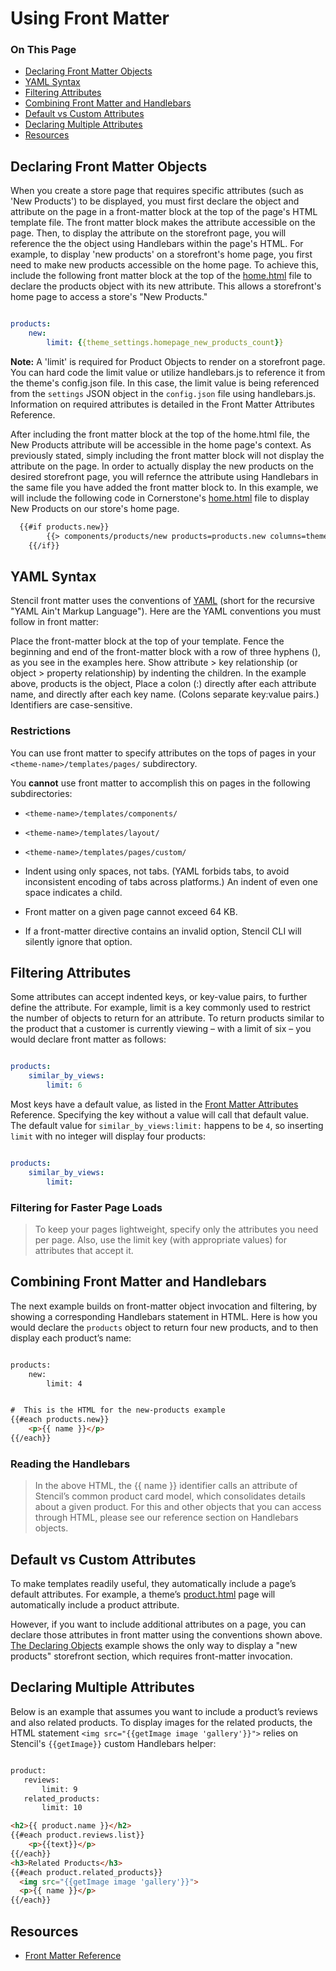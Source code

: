 # Using Front Matter

<div class="otp" id="no-index">

### On This Page
- [Declaring Front Matter Objects](#declaring-front-matter-objects)
- [YAML Syntax](#yaml-syntax)
- [Filtering Attributes](#filtering-attributes)
- [Combining Front Matter and Handlebars](#combining-front-matter-and-handlebars)
- [Default vs Custom Attributes](#default-vs-custom-attributes)
- [Declaring Multiple Attributes](#declaring-multiple-attributes)
- [Resources](#resources)

</div>

## Declaring Front Matter Objects

When you create a store page that requires specific attributes (such as 'New Products') to be displayed, you must first declare the object and attribute on the page in a front-matter block at the top of the page's HTML template file. The front matter block makes the attribute accessible on the page. Then, to display the attribute on the storefront page, you will reference the the object using Handlebars within the page's HTML.
For example, to display 'new products' on a storefront's home page, you first need to make new products accessible on the home page. To achieve this, include the following front matter block at the top of the [home.html](https://github.com/bigcommerce/cornerstone/blob/master/templates/pages/home.html) file to declare the products object with its new attribute. This allows a storefront's home page to access a store's "New Products."

```yaml

products:
    new:
    	limit: {{theme_settings.homepage_new_products_count}}

```

**Note:** A 'limit' is required for Product Objects to render on a storefront page. You can hard code the limit value or utilize handlebars.js to reference it from the theme's config.json file. In this case, the limit value is being referenced from the `settings` JSON object in the `config.json` file using handlebars.js. Information on required attributes is detailed in the Front Matter Attributes Reference.

After including the front matter block at the top of the home.html file, the New Products attribute will be accessible in the home page's context. As previously stated, simply including the front matter block will not display the attribute on the page. In order to actually display the new products on the desired storefront page, you will refernce the attribute using Handlebars in the same file you have added the front matter block to.
In this example, we will include the following code in Cornerstone's [home.html](https://github.com/bigcommerce/cornerstone/blob/master/templates/pages/home.html) file to display New Products on our store's home page.


```html
  {{#if products.new}}
        {{> components/products/new products=products.new columns=theme_settings.homepage_new_products_column_count}}
    {{/if}}
```




<a href='#front-matter-overview_yaml-syntax' aria-hidden='true' class='block-anchor'  id='front-matter-overview_yaml-syntax'><i aria-hidden='true' class='linkify icon'></i></a>

## YAML Syntax

Stencil front matter uses the conventions of [YAML]() (short for the recursive "YAML Ain't Markup Language"). Here are the YAML conventions you must follow in front matter:

Place the front-matter block at the top of your template.
Fence the beginning and end of the front-matter block with a row of three hyphens (), as you see in the examples here.
Show attribute > key relationship (or object > property relationship) by indenting the children. In the example above, products is the object,
Place a colon (:) directly after each attribute name, and directly after each key name. (Colons separate key:value pairs.)
Identifiers are case-sensitive.

### Restrictions

You can use front matter to specify attributes on the tops of pages in your
`<theme-name>/templates/pages/` subdirectory.

You **cannot** use front matter to accomplish this on pages in the following subdirectories:
* `<theme-name>/templates/components/`
* `<theme-name>/templates/layout/`
* `<theme-name>/templates/pages/custom/`

* Indent using only spaces, not tabs. (YAML forbids tabs, to avoid inconsistent encoding of tabs across platforms.) An indent of even one space indicates a child.

* Front matter on a given page cannot exceed 64 KB.

* If a front-matter directive contains an invalid option, Stencil CLI will silently ignore that option.




<a href='#front-matter-overview_filtering-attributes' aria-hidden='true' class='block-anchor'  id='front-matter-overview_filtering-attributes'><i aria-hidden='true' class='linkify icon'></i></a>

## Filtering Attributes

Some attributes can accept indented keys, or key-value pairs, to further define the attribute. For example, limit is a key commonly used to restrict the number of objects to return for an attribute.
To return products similar to the product that a customer is currently viewing – with a limit of six – you would declare front matter as follows:

```yaml

products:
    similar_by_views:
        limit: 6

```

Most keys have a default value, as listed in the [Front Matter Attributes](https://developer.bigcommerce.com/stencil-docs/reference-docs/front-matter-reference) Reference. Specifying the key without a value will call that default value. The default value for `similar_by_views:limit:` happens to be `4`, so inserting `limit` with no integer will display four products:

```yaml

products:
    similar_by_views:
        limit:

```


<div class="HubBlock--callout">
<div class="CalloutBlock--info">
<div class="HubBlock-content">

<!-- theme:info  -->

### Filtering for Faster Page Loads
> To keep your pages lightweight, specify only the attributes you need per page. Also, use the limit key (with appropriate values) for attributes that accept it.

</div>
</div>
</div>



<a href='#front-matter-overview_combining-front-matter' aria-hidden='true' class='block-anchor'  id='front-matter-overview_combining-front-matter'><i aria-hidden='true' class='linkify icon'></i></a>

## Combining Front Matter and Handlebars

The next example builds on front-matter object invocation and filtering, by showing a corresponding Handlebars statement in HTML. Here is how you would declare the `products` object to return four new products, and to then display each product’s name:

```html

products:
    new:
        limit: 4


#  This is the HTML for the new-products example 
{{#each products.new}}
    <p>{{ name }}</p>
{{/each}}
```

<div class="HubBlock--callout">
<div class="CalloutBlock--info">
<div class="HubBlock-content">

<!-- theme:info  -->

###  Reading the Handlebars
> In the above HTML, the {{ name }} identifier calls an attribute of Stencil’s common product card model, which consolidates details about a given product. For this and other objects that you can access through HTML, please see our reference section on Handlebars objects.

</div>
</div>
</div>



<a href='#front-matter-overview_default-versus-custom' aria-hidden='true' class='block-anchor'  id='front-matter-overview_default-versus-custom'><i aria-hidden='true' class='linkify icon'></i></a>

## Default vs Custom Attributes

To make templates readily useful, they automatically include a page’s default attributes. For example, a theme’s [product.html](https://github.com/bigcommerce/cornerstone/blob/master/templates/pages/product.html) page will automatically include a product attribute.

However, if you want to include additional attributes on a page, you can declare those attributes in front matter using the conventions shown above. [The Declaring Objects](#front-matter-overview_declaring-objects) example shows the only way to display a "new products" storefront section, which requires front-matter invocation.

## Declaring Multiple Attributes

Below is an example that assumes you want to include a product’s reviews and also related products. To display images for the related products, the HTML statement `<img src="{{getImage image 'gallery'}}">` relies on Stencil's `{{getImage}}` custom Handlebars helper:

```html

product:
   reviews:
       limit: 9
   related_products:
       limit: 10

<h2>{{ product.name }}</h2>
{{#each product.reviews.list}}
    <p>{{text}}</p>
{{/each}}
<h3>Related Products</h3>
{{#each product.related_products}}
  <img src="{{getImage image 'gallery'}}">
  <p>{{ name }}</p>
{{/each}}
```

## Resources
* [Front Matter Reference](https://developer.bigcommerce.com/stencil-docs/reference-docs/front-matter-reference)